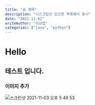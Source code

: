 ```yaml
---
title: "글 제목"
description: "디스크립션 있으면 목록에서 표시"
date: "2021-11-01"
writeAuthor: "이상엽" 
categories: ["java", "python"]
---
```


# Hello 

## 테스트 입니다.

### 이미지 추가
![스크린샷 2021-11-03 오후 5 49 53](https://user-images.githubusercontent.com/39250906/140244736-1e815580-ed1b-4595-bdbc-8298c3765868.png)
